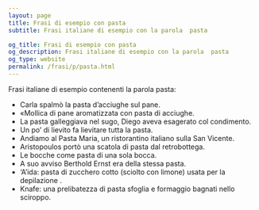 ```yaml
---
layout: page
title: Frasi di esempio con pasta 
subtitle: Frasi italiane di esempio con la parola  pasta

og_title: Frasi di esempio con pasta 
og_description: Frasi italiane di esempio con la parola  pasta
og_type: website
permalink: /frasi/p/pasta.html
---
```


Frasi italiane di esempio contenenti la parola pasta:


- Carla spalmò la pasta d’acciughe sul pane.
- «Mollica di pane aromatizzata con pasta di acciughe.
- La pasta galleggiava nel sugo, Diego aveva esagerato col condimento.
- Un po’ di lievito fa lievitare tutta la pasta.
- Andiamo al Pasta Maria, un ristorantino italiano sulla San Vicente.
- Aristopoulos portò una scatola di pasta dal retrobottega.
- Le bocche come pasta di una sola bocca.
- A suo avviso Berthold Ernst era della stessa pasta.
- ‘A’ida: pasta di zucchero cotto (sciolto con limone) usata per la depilazione .
- Knafe: una prelibatezza di pasta sfoglia e formaggio bagnati nello sciroppo.
